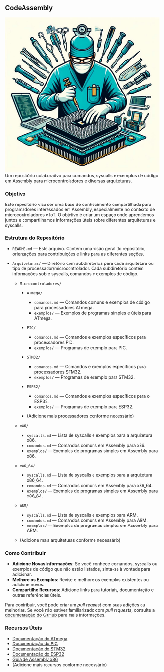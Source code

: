 ## CodeAssembly
!['logo'](logo.png)
Um repositório colaborativo para comandos, syscalls e exemplos de código em Assembly para microcontroladores e diversas arquiteturas.

### Objetivo
Este repositório visa ser uma base de conhecimento compartilhada para programadores interessados em Assembly, especialmente no contexto de microcontroladores e IoT. O objetivo é criar um espaço onde aprendemos juntos e compartilhamos informações úteis sobre diferentes arquiteturas e syscalls.

### Estrutura do Repositório

- `README.md` — Este arquivo. Contém uma visão geral do repositório, orientações para contribuições e links para as diferentes seções.

- `Arquiteturas/` — Diretório com subdiretórios para cada arquitetura ou tipo de processador/microcontrolador. Cada subdiretório contém informações sobre syscalls, comandos e exemplos de código.

  - `Microcontroladores/`
    - `ATmega/`
      - `comandos.md` — Comandos comuns e exemplos de código para processadores ATmega.
      - `exemplos/` — Exemplos de programas simples e úteis para ATmega.

    - `PIC/`
      - `comandos.md` — Comandos e exemplos específicos para processadores PIC.
      - `exemplos/` — Programas de exemplo para PIC.

    - `STM32/`
      - `comandos.md` — Comandos e exemplos específicos para processadores STM32.
      - `exemplos/` — Programas de exemplo para STM32.

    - `ESP32/`
      - `comandos.md` — Comandos e exemplos específicos para o ESP32.
      - `exemplos/` — Programas de exemplo para ESP32.

    - (Adicione mais processadores conforme necessário)

  - `x86/`
    - `syscalls.md` — Lista de syscalls e exemplos para a arquitetura x86.
    - `comandos.md` — Comandos comuns em Assembly para x86.
    - `exemplos/` — Exemplos de programas simples em Assembly para x86.

  - `x86_64/`
    - `syscalls.md` — Lista de syscalls e exemplos para a arquitetura x86_64.
    - `comandos.md` — Comandos comuns em Assembly para x86_64.
    - `exemplos/` — Exemplos de programas simples em Assembly para x86_64.

  - `ARM/`
    - `syscalls.md` — Lista de syscalls e exemplos para ARM.
    - `comandos.md` — Comandos comuns em Assembly para ARM.
    - `exemplos/` — Exemplos de programas simples em Assembly para ARM.

  - (Adicione mais arquiteturas conforme necessário)

### Como Contribuir

- **Adicione Novas Informações**: Se você conhece comandos, syscalls ou exemplos de código que não estão listados, sinta-se à vontade para adicionar.
- **Melhore os Exemplos**: Revise e melhore os exemplos existentes ou adicione novos.
- **Compartilhe Recursos**: Adicione links para tutoriais, documentação e outras referências úteis.

Para contribuir, você pode criar um *pull request* com suas adições ou melhorias. Se você não estiver familiarizado com *pull requests*, consulte a [documentação do GitHub](https://docs.github.com/en/github/collaborating-with-issues-and-pull-requests/about-pull-requests) para mais informações.

### Recursos Úteis

- [Documentação do ATmega](https://www.microchip.com/wwwproducts/en/ATmega)
- [Documentação do PIC](https://www.microchip.com/design-centers/pic-mcu)
- [Documentação do STM32](https://www.st.com/en/microcontrollers-microprocessors/stm32-microcontroller-architecture.html)
- [Documentação do ESP32](https://docs.espressif.com/projects/esp-idf/en/latest/esp32/)
- [Guia de Assembly x86](https://www.cs.virginia.edu/~evans/cs216/guides/x86.html)
- (Adicione mais recursos conforme necessário)

